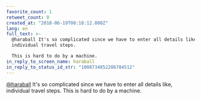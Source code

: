 ```yaml
---
favorite_count: 1
retweet_count: 0
created_at: "2018-06-19T08:18:12.000Z"
lang: en
full_text: >-
  @haraball It's so complicated since we have to enter all details like,
  individual travel steps.

  This is hard to do by a machine.
in_reply_to_screen_name: haraball
in_reply_to_status_id_str: "1008734852206784512"
---
```


[@haraball](https://twitter.com/haraball) It's so complicated since we have to
enter all details like, individual travel steps. This is hard to do by a
machine.
